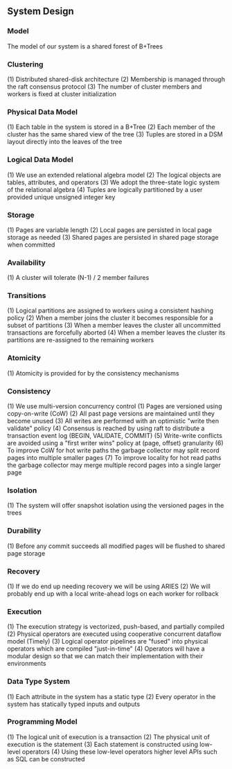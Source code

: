 ## System Design

### Model

The model of our system is a shared forest of B+Trees

### Clustering

(1) Distributed shared-disk architecture
(2) Membership is managed through the raft consensus protocol
(3) The number of cluster members and workers is fixed at cluster initialization

### Physical Data Model

(1) Each table in the system is stored in a B+Tree
(2) Each member of the cluster has the same shared view of the tree
(3) Tuples are stored in a DSM layout directly into the leaves of the tree

### Logical Data Model

(1) We use an extended relational algebra model
(2) The logical objects are tables, attributes, and operators
(3) We adopt the three-state logic system of the relational algebra
(4) Tuples are logically partitioned by a user provided unique unsigned integer key

### Storage

(1) Pages are variable length
(2) Local pages are persisted in local page storage as needed
(3) Shared pages are persisted in shared page storage when committed

### Availability

(1) A cluster will tolerate (N-1) / 2 member failures

### Transitions

(1) Logical partitions are assigned to workers using a consistent hashing policy
(2) When a member joins the cluster it becomes responsible for a subset of partitions
(3) When a member leaves the cluster all uncommitted transactions are forcefully aborted
(4) When a member leaves the cluster its partitions are re-assigned to the remaining workers

### Atomicity

(1) Atomicity is provided for by the consistency mechanisms

### Consistency

(1) We use multi-version concurrency control
(1) Pages are versioned using copy-on-write (CoW)
(2) All past page versions are maintained until they become unused
(3) All writes are performed with an optimistic "write then validate" policy
(4) Consensus is reached by using raft to distribute a transaction event log (BEGIN, VALIDATE, COMMIT)
(5) Write-write conflicts are avoided using a "first writer wins" policy at (page, offset) granularity
(6) To improve CoW for hot write paths the garbage collector may split record pages into multiple smaller pages
(7) To improve locality for hot read paths the garbage collector may merge multiple record pages into a single larger page

### Isolation

(1) The system will offer snapshot isolation using the versioned pages in the trees

### Durability

(1) Before any commit succeeds all modified pages will be flushed to shared page storage

### Recovery

(1) If we do end up needing recovery we will be using ARIES
(2) We will probably end up with a local write-ahead logs on each worker for rollback

### Execution

(1) The execution strategy is vectorized, push-based, and partially compiled
(2) Physical operators are executed using cooperative concurrent dataflow model (Timely)
(3) Logical operator pipelines are "fused" into physical operators which are compiled "just-in-time"
(4) Operators will have a modular design so that we can match their implementation with their environments

### Data Type System

(1) Each attribute in the system has a static type
(2) Every operator in the system has statically typed inputs and outputs

### Programming Model

(1) The logical unit of execution is a transaction
(2) The physical unit of execution is the statement
(3) Each statement is constructed using low-level operators
(4) Using these low-level operators higher level APIs such as SQL can be constructed
